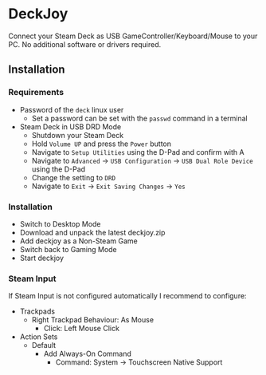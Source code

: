 # DeckJoy
Connect your Steam Deck as USB GameController/Keyboard/Mouse to your PC. No additional software or drivers required.

## Installation
### Requirements
- Password of the `deck` linux user 
  - Set a password can be set with the `passwd` command in a terminal
- Steam Deck in USB DRD Mode
  - Shutdown your Steam Deck
  - Hold `Volume UP` and press the `Power` button
  - Navigate to `Setup Utilities` using the D-Pad and confirm with A
  - Navigate to `Advanced` -> `USB Configuration` -> `USB Dual Role Device` using the D-Pad
  - Change the setting to `DRD`
  - Navigate to `Exit` -> `Exit Saving Changes` -> `Yes`

### Installation
- Switch to Desktop Mode
- Download and unpack the latest deckjoy.zip
- Add deckjoy as a Non-Steam Game 
- Switch back to Gaming Mode
- Start deckjoy

### Steam Input

If Steam Input is not configured automatically I recommend to configure:

- Trackpads
  - Right Trackpad Behaviour: As Mouse
    - Click: Left Mouse Click
- Action Sets
  - Default
    - Add Always-On Command
      - Command: System -> Touchscreen Native Support
